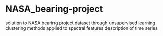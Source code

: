 # NASA_bearing-project
solution to NASA bearing project dataset through unsupervised learning clustering methods applied to spectral features description of time series 
